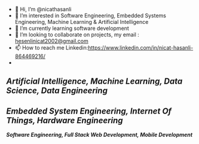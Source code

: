 - 👋 Hi, I’m @nicathasanli
- 👀 I’m interested in Software Engineering, Embedded Systems Engineering, Machine Learning & Artificial Intelligence
- 🌱 I’m currently learning software development
- 💞️ I’m looking to collaborate on projects, my email : hesenlinicat2002@gmail.com
- 📫 How to reach me Linkedin:https://www.linkedin.com/in/nicat-hasanli-864469216/
-
***Artificial Intelligence, Machine Learning, Data Science, Data Engineering***
-
***Embedded System Engineering, Internet Of Things, Hardware Engineering***
-
***Software Engineering, Full Stack Web Development, Mobile Development***

<!---
nicathasanli/nicathasanli is a ✨ special ✨ repository because its `README.md` (this file) appears on your GitHub profile.
You can click the Preview link to take a look at your changes.
--->
